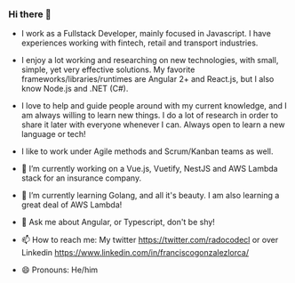 ### Hi there 👋

- I work as a Fullstack Developer, mainly focused in Javascript. I have experiences working with fintech, retail and transport industries.

- I enjoy a lot working and researching on new technologies, with small, simple, yet very effective solutions. My favorite frameworks/libraries/runtimes are Angular 2+ and React.js, but I also know Node.js and .NET (C#).

- I love to help and guide people around with my current knowledge, and I am always willing to learn new things. I do a lot of research in order to share it later with everyone whenever I can. Always open to learn a new language or tech!

- I like to work under Agile methods and Scrum/Kanban teams as well.

- 🔭 I’m currently working on a Vue.js, Vuetify, NestJS and AWS Lambda stack for an insurance company.
- 🌱 I’m currently learning Golang, and all it's beauty. I am also learning a great deal of AWS Lambda!
- 💬 Ask me about Angular, or Typescript, don't be shy!
- 📫 How to reach me: My twitter https://twitter.com/radocodecl or over Linkedin https://www.linkedin.com/in/franciscogonzalezlorca/
- 😄 Pronouns: He/him
